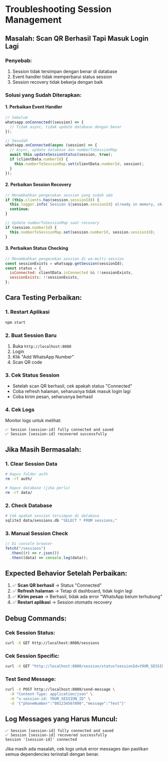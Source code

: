 # Troubleshooting Session Management

## Masalah: Scan QR Berhasil Tapi Masuk Login Lagi

### Penyebab:

1. Session tidak tersimpan dengan benar di database
2. Event handler tidak memperbarui status session
3. Session recovery tidak bekerja dengan baik

### Solusi yang Sudah Diterapkan:

#### 1. **Perbaikan Event Handler**

```javascript
// Sebelum
whatsapp.onConnected((session) => {
  // Tidak async, tidak update database dengan benar
});

// Sesudah
whatsapp.onConnected(async (session) => {
  // Async, update database dan numberToSessionMap
  await this.updateSessionStatus(session, true);
  if (clientData.numberId) {
    this.numberToSessionMap.set(clientData.numberId, session);
  }
});
```

#### 2. **Perbaikan Session Recovery**

```javascript
// Menambahkan pengecekan session yang sudah ada
if (this.clients.has(session.sessionId)) {
  this.logger.info(`Session ${session.sessionId} already in memory, skipping`);
  continue;
}

// Update numberToSessionMap saat recovery
if (session.numberId) {
  this.numberToSessionMap.set(session.numberId, session.sessionId);
}
```

#### 3. **Perbaikan Status Checking**

```javascript
// Menambahkan pengecekan session di wa-multi-session
const sessionExists = whatsapp.getSession(sessionId);
const status = {
  isConnected: clientData.isConnected && !!sessionExists,
  sessionExists: !!sessionExists,
};
```

## Cara Testing Perbaikan:

### 1. **Restart Aplikasi**

```bash
npm start
```

### 2. **Buat Session Baru**

1. Buka `http://localhost:8080`
2. Login
3. Klik "Add WhatsApp Number"
4. Scan QR code

### 3. **Cek Status Session**

- Setelah scan QR berhasil, cek apakah status "Connected"
- Coba refresh halaman, seharusnya tidak masuk login lagi
- Coba kirim pesan, seharusnya berhasil

### 4. **Cek Logs**

Monitor logs untuk melihat:

```
✅ Session [session-id] fully connected and saved
✅ Session [session-id] recovered successfully
```

## Jika Masih Bermasalah:

### 1. **Clear Session Data**

```bash
# Hapus folder auth
rm -rf auth/

# Hapus database (jika perlu)
rm -rf data/
```

### 2. **Check Database**

```bash
# Cek apakah session tersimpan di database
sqlite3 data/sessions.db "SELECT * FROM sessions;"
```

### 3. **Manual Session Check**

```javascript
// Di console browser
fetch("/sessions")
  .then((r) => r.json())
  .then((data) => console.log(data));
```

## Expected Behavior Setelah Perbaikan:

1. ✅ **Scan QR berhasil** → Status "Connected"
2. ✅ **Refresh halaman** → Tetap di dashboard, tidak login lagi
3. ✅ **Kirim pesan** → Berhasil, tidak ada error "WhatsApp belum terhubung"
4. ✅ **Restart aplikasi** → Session otomatis recovery

## Debug Commands:

### Cek Session Status:

```bash
curl -X GET http://localhost:8080/sessions
```

### Cek Session Specific:

```bash
curl -X GET "http://localhost:8080/session/status?sessionId=YOUR_SESSION_ID"
```

### Test Send Message:

```bash
curl -X POST http://localhost:8080/send-message \
  -H "Content-Type: application/json" \
  -H "x-session-id: YOUR_SESSION_ID" \
  -d '{"phoneNumber":"081234567890","message":"Test"}'
```

## Log Messages yang Harus Muncul:

```
✅ Session [session-id] fully connected and saved
✅ Session [session-id] recovered successfully
Session '[session-id]' connected
```

Jika masih ada masalah, cek logs untuk error messages dan pastikan semua dependencies terinstall dengan benar.
